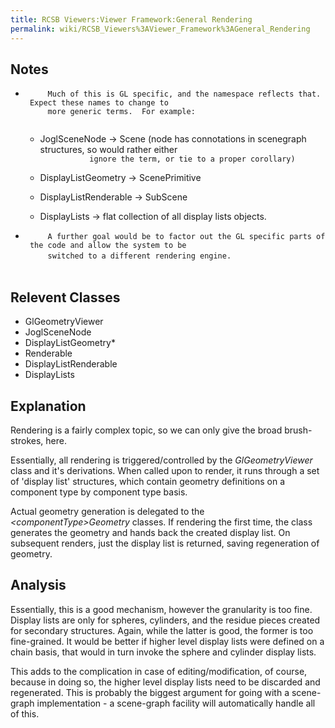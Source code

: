 ```yaml
---
title: RCSB Viewers:Viewer Framework:General Rendering
permalink: wiki/RCSB_Viewers%3AViewer_Framework%3AGeneral_Rendering
---
```


Notes
-----

-   `     Much of this is GL specific, and the namespace reflects that.  Expect these names to change to`  
    `     more generic terms.  For example:`  
    `     `
    -   JoglSceneNode -\> Scene (node has connotations in scenegraph
        structures, so would rather either
        `           ignore the term, or tie to a proper corollary)`

    -   DisplayListGeometry -\> ScenePrimitive
    -   DisplayListRenderable -\> SubScene
    -   DisplayLists -\> flat collection of all display lists objects.
-   `     A further goal would be to factor out the GL specific parts of the code and allow the system to be`  
    `     switched to a different rendering engine.`  
    `   `

Relevent Classes
----------------

-   GlGeometryViewer
-   JoglSceneNode
-   DisplayListGeometry\*
-   Renderable
-   DisplayListRenderable
-   DisplayLists

Explanation
-----------

Rendering is a fairly complex topic, so we can only give the broad
brush-strokes, here.

Essentially, all rendering is triggered/controlled by the
*GlGeometryViewer* class and it's derivations. When called upon to
render, it runs through a set of 'display list' structures, which
contain geometry definitions on a component type by component type
basis.

Actual geometry generation is delegated to the
*\<componentType\>Geometry* classes. If rendering the first time, the
class generates the geometry and hands back the created display list. On
subsequent renders, just the display list is returned, saving
regeneration of geometry.

Analysis
--------

Essentially, this is a good mechanism, however the granularity is too
fine. Display lists are only for spheres, cylinders, and the residue
pieces created for secondary structures. Again, while the latter is
good, the former is too fine-grained. It would be better if higher level
display lists were defined on a chain basis, that would in turn invoke
the sphere and cylinder display lists.

This adds to the complication in case of editing/modification, of
course, because in doing so, the higher level display lists need to be
discarded and regenerated. This is probably the biggest argument for
going with a scene-graph implementation - a scene-graph facility will
automatically handle all of this.
